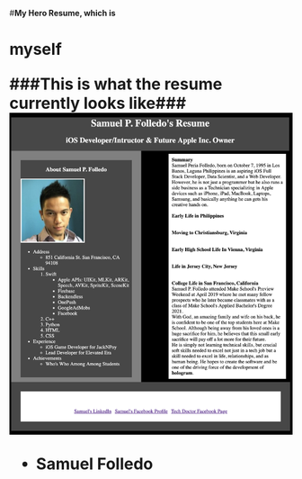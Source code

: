 #**My Hero Resume, which is <h1>myself**

###This is what the resume currently looks like###
![GitHub Logo](/sample.png)


- Samuel Folledo
